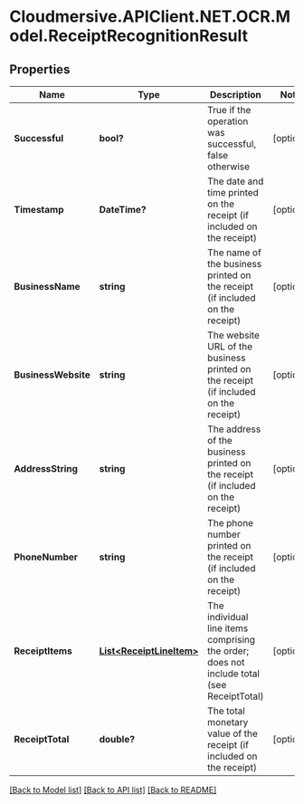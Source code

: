 # Cloudmersive.APIClient.NET.OCR.Model.ReceiptRecognitionResult
## Properties

Name | Type | Description | Notes
------------ | ------------- | ------------- | -------------
**Successful** | **bool?** | True if the operation was successful, false otherwise | [optional] 
**Timestamp** | **DateTime?** | The date and time printed on the receipt (if included on the receipt) | [optional] 
**BusinessName** | **string** | The name of the business printed on the receipt (if included on the receipt) | [optional] 
**BusinessWebsite** | **string** | The website URL of the business printed on the receipt (if included on the receipt) | [optional] 
**AddressString** | **string** | The address of the business printed on the receipt (if included on the receipt) | [optional] 
**PhoneNumber** | **string** | The phone number printed on the receipt (if included on the receipt) | [optional] 
**ReceiptItems** | [**List&lt;ReceiptLineItem&gt;**](ReceiptLineItem.md) | The individual line items comprising the order; does not include total (see ReceiptTotal) | [optional] 
**ReceiptTotal** | **double?** | The total monetary value of the receipt (if included on the receipt) | [optional] 

[[Back to Model list]](../README.md#documentation-for-models) [[Back to API list]](../README.md#documentation-for-api-endpoints) [[Back to README]](../README.md)

